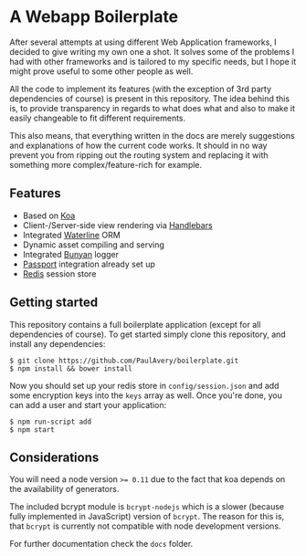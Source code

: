 A Webapp Boilerplate
====================
After several attempts at using different Web Application frameworks, I decided to give writing my own one a shot. It solves some of the problems I had with other frameworks and is tailored to my specific needs, but I hope it might prove useful to some other people as well.

All the code to implement its features (with the exception of 3rd party dependencies of course) is present in this repository. The idea behind this is, to provide transparency in regards to what does what and also to make it easily changeable to fit different requirements.

This also means, that everything written in the docs are merely suggestions and explanations of how the current code works. It should in no way prevent you from ripping out the routing system and replacing it with something more complex/feature-rich for example.

Features
--------
* Based on [Koa](http://koajs.com/)
* Client-/Server-side view rendering via [Handlebars](http://handlebarsjs.com/)
* Integrated [Waterline](https://github.com/balderdashy/waterline) ORM
* Dynamic asset compiling and serving
* Integrated [Bunyan](https://github.com/trentm/node-bunyan) logger
* [Passport](http://passportjs.org/) integration already set up
* [Redis](http://redis.io/) session store

Getting started
---------------
This repository contains a full boilerplate application (except for all dependencies of course). To get started simply clone this repository, and install any dependencies:

	$ git clone https://github.com/PaulAvery/boilerplate.git
	$ npm install && bower install

Now you should set up your redis store in `config/session.json` and add some encryption keys into the `keys` array as well. Once you're done, you can add a user and start your application:

	$ npm run-script add
	$ npm start

Considerations
--------------
You will need a node version `>= 0.11` due to the fact that koa depends on the availability of generators.

The included bcrypt module is `bcrypt-nodejs` which is a slower (because fully implemented in JavaScript) version of `bcrypt`. The reason for this is, that `bcrypt` is currently not compatible with node development versions.

For further documentation check the `docs` folder.